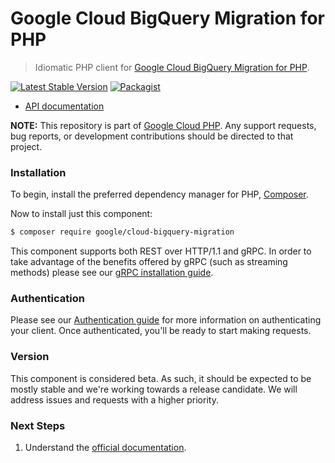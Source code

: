 # Google Cloud BigQuery Migration for PHP

> Idiomatic PHP client for [Google Cloud BigQuery Migration for PHP](https://cloud.google.com/bigquery/docs/migration-intro).

[![Latest Stable Version](https://poser.pugx.org/google/cloud-bigquery-migration/v/stable)](https://packagist.org/packages/google/cloud-bigquery-migration) [![Packagist](https://img.shields.io/packagist/dm/google/cloud-bigquery-migration.svg)](https://packagist.org/packages/google/cloud-bigquery-migration)

* [API documentation](http://googleapis.github.io/google-cloud-php/#/docs/cloud-bigquery-migration/latest/bigquerymigration/readme)

**NOTE:** This repository is part of [Google Cloud PHP](https://github.com/googleapis/google-cloud-php). Any
support requests, bug reports, or development contributions should be directed to
that project.

### Installation

To begin, install the preferred dependency manager for PHP, [Composer](https://getcomposer.org/).

Now to install just this component:

```sh
$ composer require google/cloud-bigquery-migration
```

This component supports both REST over HTTP/1.1 and gRPC. In order to take advantage of the benefits offered by gRPC (such as streaming methods)
please see our [gRPC installation guide](https://cloud.google.com/php/grpc).

### Authentication

Please see our [Authentication guide](https://github.com/googleapis/google-cloud-php/blob/main/AUTHENTICATION.md) for more information
on authenticating your client. Once authenticated, you'll be ready to start making requests.

### Version

This component is considered beta. As such, it should be expected to be mostly stable and we're working towards a release candidate. We will address issues and requests with a higher priority.

### Next Steps

1. Understand the [official documentation](https://cloud.google.com/bigquery/docs/migration-intro/docs).
